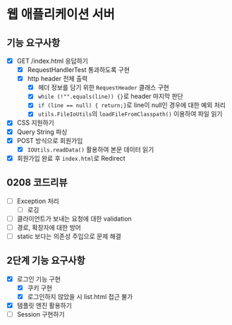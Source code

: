# 웹 애플리케이션 서버
## 기능 요구사항
- [x] GET /index.html 응답하기
  - [x] RequestHandlerTest 통과하도록 구현
  - [x] http header 전체 출력
    - [x] 헤더 정보를 담기 위한 `RequestHeader` 클래스 구현
    - [x] `while (!"".equals(line)) {}`로 header 마지막 판단
    - [x] `if (line == null) { return;}`로 line이 null인 경우에 대한 예외 처리
    - [x] `utils.FileIoUtils`의 `loadFileFromClasspath()` 이용하여 파일 읽기
- [x] CSS 지원하기
- [x] Query String 파싱
- [x] POST 방식으로 회원가입
  - [x] `IOUtils.readData()` 활용하여 본문 데이터 읽기
- [x] 회원가입 완료 후 `index.html`로 Redirect

## 0208 코드리뷰
- [ ] Exception 처리
  - [ ] 로깅
- [ ] 클라이언트가 보내는 요청에 대한 validation
- [ ] 경로, 확장자에 대한 방어
- [ ] static 보다는 의존성 주입으로 문제 해결

## 2단계 기능 요구사항
- [x] 로그인 기능 구현
  - [x] 쿠키 구현
  - [x] 로그인하지 않았을 시 list.html 접근 불가
- [x] 템플릿 엔진 활용하기
- [ ] Session 구현하기